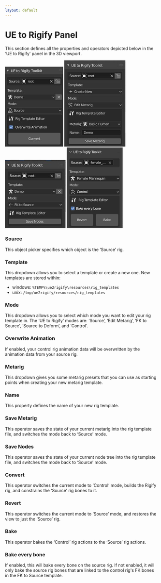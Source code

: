 ```yaml
---
layout: default
---
```


# UE to Rigify Panel
This section defines all the properties and operators depicted below in the ‘UE to Rigify’ panel in the 3D viewport.

![1](./images/3d-view-panel/1.jpg)
![2](./images/3d-view-panel/2.jpg)
![3](./images/3d-view-panel/3.jpg)
![4](./images/3d-view-panel/4.png)

### Source

This object picker specifies which object is the ‘Source’ rig.


### Template

This dropdown allows you to select a template or create a new one. New templates are stored within:
- windows: `%TEMP%\ue2rigify\resources\rig_templates`
- unix: `/tmp/ue2rigify/resources/rig_templates`


### Mode

This dropdown allows you to select which mode you want to edit your rig template in. The ‘UE to Rigify’ modes are: ‘Source’, ‘Edit Metarig’, ‘FK to Source’, ‘Source to Deform’, and ‘Control’.


### Overwrite Animation

If enabled, your control rig animation data will be overwritten by the animation data from your source rig.


### Metarig

This dropdown gives you some metarig presets that you can use as starting points when creating your new metarig template.


### Name

This property defines the name of your new rig template.


### Save Metarig

This operator saves the state of your current metarig into the rig template file, and switches the mode back to ‘Source’ mode.


### Save Nodes

This operator saves the state of your current node tree into the rig template file, and switches the mode back to ‘Source’ mode.


### Convert

This operator switches the current mode to ‘Control’ mode, builds the Rigify rig, and constrains the ‘Source’ rig bones to it.


### Revert

This operator switches the current mode to ‘Source’ mode, and restores the view to just the ‘Source’ rig.


### Bake

This operator bakes the ‘Control’ rig actions to the ‘Source’ rig actions.

### Bake every bone

If enabled, this will bake every bone on the source rig. If not enabled, it will only bake the source rig bones
that are linked to the control rig's FK bones in the FK to Source template.
